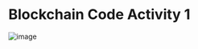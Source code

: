 # Blockchain Code Activity 1

![image](https://user-images.githubusercontent.com/83609204/121446602-de171f00-c961-11eb-804c-d78d876dc9c7.png)
